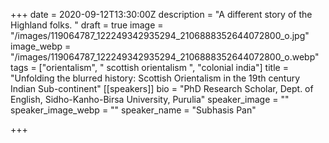 +++
date = 2020-09-12T13:30:00Z
description = "A different story of the Highland folks. "
draft = true
image = "/images/119064787_122249342935294_2106888352644072800_o.jpg"
image_webp = "/images/119064787_122249342935294_2106888352644072800_o.webp"
tags = ["orientalism", " scottish orientalism ", "colonial india"]
title = "Unfolding the blurred history: Scottish Orientalism in the 19th century Indian Sub-continent"
[[speakers]]
bio = "PhD Research Scholar, Dept. of English, Sidho-Kanho-Birsa University, Purulia"
speaker_image = ""
speaker_image_webp = ""
speaker_name = "Subhasis Pan"

+++
